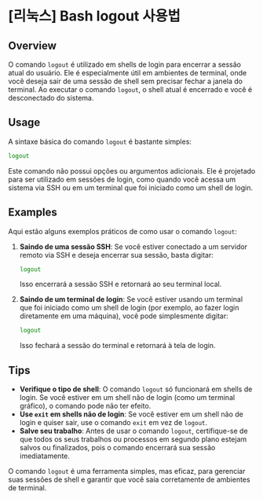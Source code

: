 # [리눅스] Bash logout 사용법

## Overview
O comando `logout` é utilizado em shells de login para encerrar a sessão atual do usuário. Ele é especialmente útil em ambientes de terminal, onde você deseja sair de uma sessão de shell sem precisar fechar a janela do terminal. Ao executar o comando `logout`, o shell atual é encerrado e você é desconectado do sistema.

## Usage
A sintaxe básica do comando `logout` é bastante simples:

```bash
logout
```

Este comando não possui opções ou argumentos adicionais. Ele é projetado para ser utilizado em sessões de login, como quando você acessa um sistema via SSH ou em um terminal que foi iniciado como um shell de login.

## Examples
Aqui estão alguns exemplos práticos de como usar o comando `logout`:

1. **Saindo de uma sessão SSH**:
   Se você estiver conectado a um servidor remoto via SSH e deseja encerrar sua sessão, basta digitar:

   ```bash
   logout
   ```

   Isso encerrará a sessão SSH e retornará ao seu terminal local.

2. **Saindo de um terminal de login**:
   Se você estiver usando um terminal que foi iniciado como um shell de login (por exemplo, ao fazer login diretamente em uma máquina), você pode simplesmente digitar:

   ```bash
   logout
   ```

   Isso fechará a sessão do terminal e retornará à tela de login.

## Tips
- **Verifique o tipo de shell**: O comando `logout` só funcionará em shells de login. Se você estiver em um shell não de login (como um terminal gráfico), o comando pode não ter efeito.
- **Use `exit` em shells não de login**: Se você estiver em um shell não de login e quiser sair, use o comando `exit` em vez de `logout`.
- **Salve seu trabalho**: Antes de usar o comando `logout`, certifique-se de que todos os seus trabalhos ou processos em segundo plano estejam salvos ou finalizados, pois o comando encerrará sua sessão imediatamente.

O comando `logout` é uma ferramenta simples, mas eficaz, para gerenciar suas sessões de shell e garantir que você saia corretamente de ambientes de terminal.